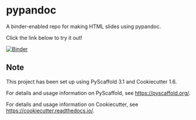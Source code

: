 pypandoc
========

A binder-enabled repo for making HTML slides using pypandoc.

Click the link below to try it out!

[![Binder](https://mybinder.org/badge_logo.svg)](https://mybinder.org/v2/gh/marskar/pypandoc/master)

Note
----

This project has been set up using PyScaffold 3.1 and Cookiecutter 1.6.

For details and usage information on PyScaffold, see
<https://pyscaffold.org/>.

For details and usage information on Cookiecutter, see
<https://cookiecutter.readthedocs.io/>.

